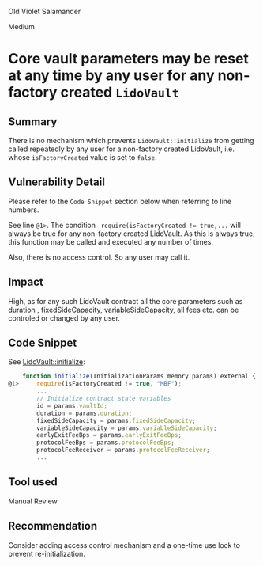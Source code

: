 Old Violet Salamander

Medium

# Core vault parameters may be reset at any time by any user for any non-factory created `LidoVault`

## Summary

There is no mechanism which prevents `LidoVault::initialize` from getting called repeatedly by any user for a non-factory created LidoVault, i.e. whose `isFactoryCreated` value is set to `false`.


## Vulnerability Detail

Please refer to the `Code Snippet` section below when referring to line numbers.

See line `@1>`. The condition ` require(isFactoryCreated != true,...` will always be true for any non-factory created LidoVault. As this is always true, this function may be called and executed any number of times. 

Also, there is no access control. So any user may call it.


## Impact

High, as for any such LidoVault contract all the core parameters such as duration , fixedSideCapacity, variableSideCapacity, all fees etc. can be controled or changed by any user.


## Code Snippet

See [LidoVault::initialize](https://github.com/sherlock-audit/2024-08-saffron-finance/blob/main/lido-fiv/contracts/LidoVault.sol#L277):

```javascript
    function initialize(InitializationParams memory params) external {
@1>     require(isFactoryCreated != true, "MBF");
        ...
        // Initialize contract state variables
        id = params.vaultId;
        duration = params.duration;
        fixedSideCapacity = params.fixedSideCapacity;
        variableSideCapacity = params.variableSideCapacity;
        earlyExitFeeBps = params.earlyExitFeeBps;
        protocolFeeBps = params.protocolFeeBps;
        protocolFeeReceiver = params.protocolFeeReceiver;
        ...
```


## Tool used

Manual Review


## Recommendation

Consider adding access control mechanism and a one-time use lock to prevent re-initialization.